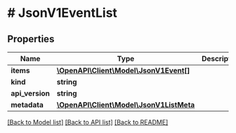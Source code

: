 # # JsonV1EventList

## Properties

Name | Type | Description | Notes
------------ | ------------- | ------------- | -------------
**items** | [**\OpenAPI\Client\Model\JsonV1Event[]**](JsonV1Event.md) |  | [optional]
**kind** | **string** |  | [optional]
**api_version** | **string** |  | [optional]
**metadata** | [**\OpenAPI\Client\Model\JsonV1ListMeta**](JsonV1ListMeta.md) |  | [optional]

[[Back to Model list]](../../README.md#models) [[Back to API list]](../../README.md#endpoints) [[Back to README]](../../README.md)
